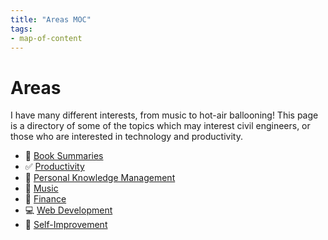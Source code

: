 ```yaml
---
title: "Areas MOC"
tags: 
- map-of-content
---
```

# Areas
I have many different interests, from music to hot-air ballooning! This page is a directory of some of the topics which may interest civil engineers, or those who are interested in technology and productivity.

 - 📖 [Book Summaries](notes/Areas%20MOC/Book%20Summaries/Book%20Summaries.md)
 - ✅ [Productivity](notes/Productivity.md)
 - 🧠 [Personal Knowledge Management](notes/Personal%20Knowledge%20Management.md)
 - 🎵 [Music](notes/Music.md)
 - 💸 [Finance](notes/Finance.md)
 - 💻 [Web Development](notes/Web%20Development.md)
 - 🤵 [Self-Improvement](Self-Improvement)


 


